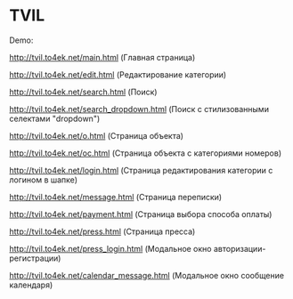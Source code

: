 # TVIL

Demo:

http://tvil.to4ek.net/main.html  (Главная страница)

http://tvil.to4ek.net/edit.html  (Редактирование категории)

http://tvil.to4ek.net/search.html (Поиск)

http://tvil.to4ek.net/search_dropdown.html (Поиск c стилизованными селектами "dropdown")

http://tvil.to4ek.net/o.html (Страница объекта)

http://tvil.to4ek.net/oc.html (Страница объекта с категориями номеров)

http://tvil.to4ek.net/login.html  (Страница редактирования категории с логином в шапке)

http://tvil.to4ek.net/message.html  (Страница переписки)

http://tvil.to4ek.net/payment.html  (Страница выбора способа оплаты)

http://tvil.to4ek.net/press.html  (Страница пресса)

http://tvil.to4ek.net/press_login.html  (Модальное окно авторизации-регистрации)

http://tvil.to4ek.net/calendar_message.html  (Модальное окно сообщение календаря)
